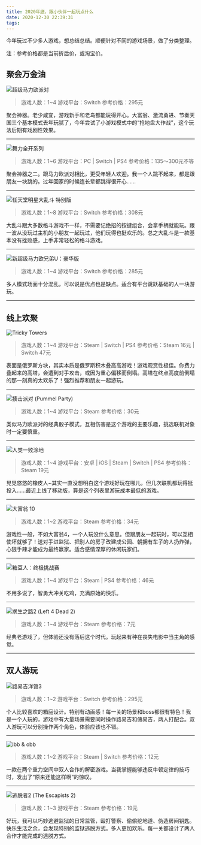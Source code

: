 ```yaml
---
title: 2020年底，跟小伙伴一起玩点什么
date: 2020-12-30 22:39:31
tags:
---
```


今年玩过不少多人游戏，想总结总结。顺便针对不同的游戏场景，做了分类整理。

注：参考价格都是当前折后价，或淘宝价。

## 聚会万金油

![超级马力欧派对](超级马力欧派对.jpg)

>游戏人数：1~4
>游戏平台：Switch
>参考价格：295元

聚会神器。老少咸宜，游戏新手和老鸟都能玩得开心。大富翁、激流勇进、节奏天国三个基本模式去年玩腻了，今年尝试了小游戏模式中的“抢地盘大作战”，这个玩法后期有戏剧性效果。

---

![舞力全开系列](舞力全开系列.jpg)

>游戏人数：1~6
>游戏平台：PC | Switch | PS4
>参考价格：135～300元不等

聚会神器之二。跟马力欧派对相比，更受年轻人欢迎。我一个人跳不起来，都是跟朋友一块跳的。过年回家的时候连长辈都跳得很开心……

---

![任天堂明星大乱斗 特别版](任天堂明星大乱斗+特别版.jpg)

>游戏人数：1~8
>游戏平台：Switch
>参考价格：308元

大乱斗跟大多数格斗游戏不一样，不需要记绝招的按键组合，会拿手柄就能玩。跟一波从没玩过主机的小朋友一起玩过，他们玩得也挺欢乐的。总之大乱斗是一款基本没有挫败感，上手非常轻松的格斗游戏。

---

![新超级马力欧兄弟U：豪华版](新超级马力欧兄弟U：豪华版.png)

>游戏人数：1~4
>游戏平台：Switch
>参考价格：285元

多人模式场面十分混乱，可以说是优点也是缺点。适合有平台跳跃基础的人一块游玩。

---

## 线上欢聚

![Tricky Towers](Tricky+Towers.jpg)

>游戏人数：1~4
>游戏平台：Steam | Switch | PS4
>参考价格：Steam 16元 | Switch 47元

表面是俄罗斯方块，其实本质是俄罗斯积木叠高高游戏！游戏观赏性极佳。你费力叠起来的高塔，会遭到对手攻击，或因为重心偏移而倒塌。高塔在终点高度前倒塌的那一刻真的太欢乐了！强烈推荐和朋友一起游玩。

---

![揍击派对 (Pummel Party)](揍击派对+(Pummel+Party).jpg)

>游戏人数：1~4
>游戏平台：Steam
>参考价格：30元

类似马力欧派对的经典骰子模式，互相伤害是这个游戏的主要乐趣，挑选联机对象时一定要慎重。

---

![人类一败涂地](人类一败涂地.jpg)

>游戏人数：1~4
>游戏平台：安卓 | iOS | Steam | Switch | PS4
>参考价格：Steam 19元

晃晃悠悠的橡皮人~其实一直没想明白这个游戏好玩在哪儿，但几次联机都玩得挺投入……最近上线了移动版，算是这个列表里游玩成本最低的游戏。

---

![大富翁 10](大富翁+10.jpg)

>游戏人数：1~2
>游戏平台：Steam
>参考价格：34元

游戏性一般，不如大富翁4，一个人玩没什么意思。但跟朋友一起玩时，可以互相使坏就够了！送对手进监狱、把别人的房子改建成公园、朝拥有车子的人扔炸弹，心狠手辣才能成为最终赢家。适合感情深厚的休闲玩家们。

---

![糖豆人：终极挑战赛](糖豆人：终极挑战赛.jpg)

>游戏人数：1~4
>游戏平台：Steam | PS4
>参考价格：46元

不用多说了，智勇大冲关吃鸡，充满原始的快乐。

---

![求生之路2 (Left 4 Dead 2)](求生之路2+(Left+4+Dead+2).jpg)

>游戏人数：1~4
>游戏平台：Steam
>参考价格：7元

经典老游戏了，但体验还没有落后这个时代。玩起来有种在丧失电影中当主角的感觉。

---

## 双人游玩

![路易吉洋馆3](路易吉洋馆3.jpg)

>游戏人数：1~2
>游戏平台：Switch
>参考价格：295元

个人比较喜欢的箱庭设计。特别有动画感！每一关的场景和boss都很有特色！我是一个人玩的，游戏中有大量场景需要同时操作路易吉和傀易吉，两人打配合。双人游玩可以分别操作两个角色，体验应该也不错。

---

![ibb & obb](ibb+&+obb.jpg)

>游戏人数：1~2
>游戏平台：Steam | Switch
>参考价格：12元

一款在两个重力空间中双人合作的解密游戏。当我掌握能够违反牛顿定律的技巧时，发出了“原来还能这样啊”的惊叹。

---

![逃脱者2 (The Escapists 2)](逃脱者2+(The+Escapists+2).jpg)

>游戏人数：1~3
>游戏平台：Steam
>参考价格：19元

好玩，我可以巧妙逃避监狱的日常监管，殴打警察、偷偷挖地道、伪造房间钥匙。快乐生活之余，会发现特别的监狱逃脱方式。多人更加欢乐。每一关都设计了两人合作才能完成的逃脱方式。
